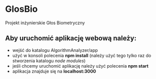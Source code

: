 # GlosBio
Projekt inżynierskie Głos Biometryczny

## Aby uruchomić aplikację webową należy:
 - wejść do katalogu AlgorithmAnalyzer/app
 - użyć w konsoli polecenia **npm install** (należy użyć tego tylko raz do stworzenia katalogu *node modules*)
 - jeśli chcemy uruchomić aplikację należy użyć polecenia **npm start**
 - aplikacja znajduje się na **localhost:3000**
